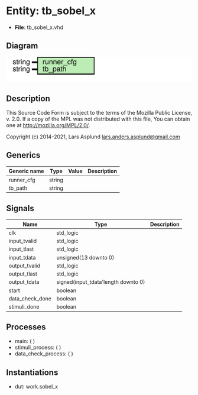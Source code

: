 # Entity: tb_sobel_x

- **File**: tb_sobel_x.vhd
## Diagram

![Diagram](tb_sobel_x.svg "Diagram")
## Description

 This Source Code Form is subject to the terms of the Mozilla Public
 License, v. 2.0. If a copy of the MPL was not distributed with this file,
 You can obtain one at http://mozilla.org/MPL/2.0/.

 Copyright (c) 2014-2021, Lars Asplund lars.anders.asplund@gmail.com
## Generics

| Generic name | Type   | Value | Description |
| ------------ | ------ | ----- | ----------- |
| runner_cfg   | string |       |             |
| tb_path      | string |       |             |
## Signals

| Name             | Type                                | Description |
| ---------------- | ----------------------------------- | ----------- |
| clk              | std_logic                           |             |
| input_tvalid     | std_logic                           |             |
| input_tlast      | std_logic                           |             |
| input_tdata      | unsigned(13 downto 0)               |             |
| output_tvalid    | std_logic                           |             |
| output_tlast     | std_logic                           |             |
| output_tdata     | signed(input_tdata'length downto 0) |             |
| start            | boolean                             |             |
|  data_check_done | boolean                             |             |
|  stimuli_done    | boolean                             |             |
## Processes
- main: (  )
- stimuli_process: (  )
- data_check_process: (  )
## Instantiations

- dut: work.sobel_x
